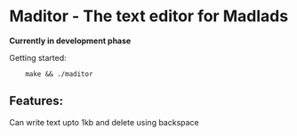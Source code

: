# Maditor - The text editor for Madlads

**Currently in development phase**

Getting started:
``` console
    make && ./maditor
```
## Features:
Can write text upto 1kb and delete using backspace

